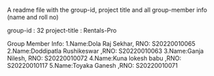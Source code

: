 A readme file with the group-id, project title and all group-member info (name and roll no)

group-id : 32
project-title : Rentals-Pro

Group Member Info:
1.Name:Dola Raj Sekhar, RNO: S20220010065
2.Name:Doddipatla Rushikeswar ,RNO: S20220010063
3.Name:Ganja Nilesh, RNO: S20220010072
4.Name:Kuna lokesh babu ,RNO: S20220010117
5.Name:Toyaka Ganesh ,RNO: S20220010071